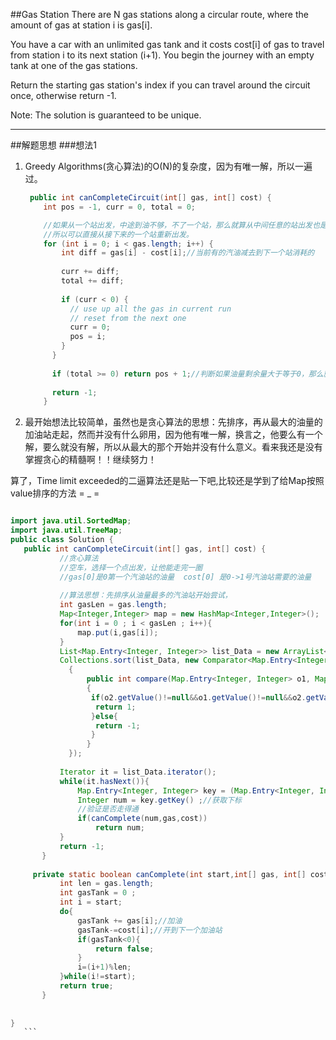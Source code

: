 ##Gas Station 
There are N gas stations along a circular route, where the amount of gas at station i is gas[i].

You have a car with an unlimited gas tank and it costs cost[i] of gas to travel from station i to its next station (i+1). You begin the journey with an empty tank at one of the gas stations.

Return the starting gas station's index if you can travel around the circuit once, otherwise return -1.

Note:
The solution is guaranteed to be unique.

---
##解题思想
###想法1
1. Greedy Algorithms(贪心算法)的O(N)的复杂度，因为有唯一解，所以一遍过。

	```java
	 public int canCompleteCircuit(int[] gas, int[] cost) {
        int pos = -1, curr = 0, total = 0;

        //如果从一个站出发，中途到油不够，不了一个站，那么就算从中间任意的站出发也是到不了的，所以不用回溯。
        //所以可以直接从接下来的一个站重新出发。
        for (int i = 0; i < gas.length; i++) {
            int diff = gas[i] - cost[i];//当前有的汽油减去到下一个站消耗的
        
            curr += diff;
            total += diff;
        
            if (curr < 0) {
              // use up all the gas in current run
              // reset from the next one
              curr = 0;
              pos = i;
            }
          }
        
          if (total >= 0) return pos + 1;//判断如果油量剩余量大于等于0，那么就返回最后那个位置。
        
          return -1;
	    }
	```

 2. 最开始想法比较简单，虽然也是贪心算法的思想：先排序，再从最大的油量的加油站走起，然而并没有什么卵用，因为他有唯一解，换言之，他要么有一个解，要么就没有解，所以从最大的那个开始并没有什么意义。看来我还是没有掌握贪心的精髓啊！！继续努力！

 算了，Time limit exceeded的二逼算法还是贴一下吧,比较还是学到了给Map按照value排序的方法 = _ = 

 ```java

import java.util.SortedMap;
import java.util.TreeMap;
public class Solution {
    public int canCompleteCircuit(int[] gas, int[] cost) {
	        //贪心算法 
	        //空车，选择一个点出发，让他能走完一圈 
	        //gas[0]是0第一个汽油站的油量  cost[0] 是0->1号汽油站需要的油量
	        
	        //算法思想：先排序从油量最多的汽油站开始尝试，
	        int gasLen = gas.length;
	        Map<Integer,Integer> map = new HashMap<Integer,Integer>();
	        for(int i = 0 ; i < gasLen ; i++){
	            map.put(i,gas[i]);
	        }
	        List<Map.Entry<Integer, Integer>> list_Data = new ArrayList<Map.Entry<Integer, Integer>>(map.entrySet());  
	        Collections.sort(list_Data, new Comparator<Map.Entry<Integer, Integer>>()  
	          {   
	              public int compare(Map.Entry<Integer, Integer> o1, Map.Entry<Integer, Integer> o2)  
	              {  
	               if(o2.getValue()!=null&&o1.getValue()!=null&&o2.getValue().compareTo(o1.getValue())>0){  
	                return 1;  
	               }else{  
	                return -1;  
	               }  
	              }  
	          });  
	        
	        Iterator it = list_Data.iterator();
	        while(it.hasNext()){
	        	Map.Entry<Integer, Integer> key = (Map.Entry<Integer, Integer>) it.next();
	        	Integer num = key.getKey() ;//获取下标
	        	//验证是否走得通
	        	if(canComplete(num,gas,cost))
	        		return num;
	        }
	        return -1;
	    }
	    
      private static boolean canComplete(int start,int[] gas, int[] cost){
	    	int len = gas.length;
	    	int gasTank = 0 ;
	    	int i = start;
	    	do{
	    		gasTank += gas[i];//加油
	    		gasTank-=cost[i];//开到下一个加油站
	    		if(gasTank<0){
	    			return false;
	    		}
	    		i=(i+1)%len;
	    	}while(i!=start);
	    	return true;
	    }
	    
	    
}
 	```
